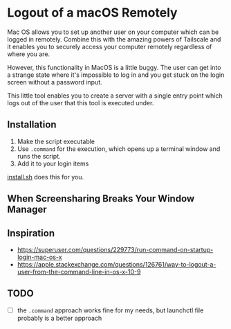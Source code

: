 # Logout of a macOS Remotely

Mac OS allows you to set up another user on your computer which can be logged in remotely. Combine this with the amazing
powers of Tailscale and it enables you to securely access your computer remotely regardless of where you are.

However, this functionality in MacOS is a little buggy. The user can get into a strange state where it's impossible to
log in and you get stuck on the login screen without a password input.

This little tool enables you to create a server with a single entry point which logs out of the user that this tool is executed under.

## Installation

1. Make the script executable
2. Use `.command` for the execution, which opens up a terminal window and runs the script.
3. Add it to your login items

[install.sh](./install.sh) does this for you.

## When Screensharing Breaks Your Window Manager

## Inspiration

* https://superuser.com/questions/229773/run-command-on-startup-login-mac-os-x
* https://apple.stackexchange.com/questions/126761/way-to-logout-a-user-from-the-command-line-in-os-x-10-9

## TODO

- [ ] the `.command` approach works fine for my needs, but launchctl file probably is a better approach